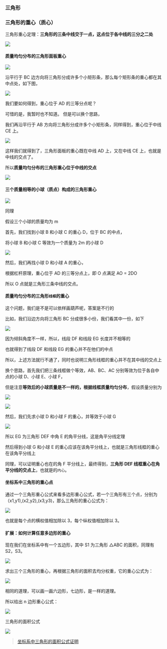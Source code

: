 ### 三角形

### 三角形的重心（质心）

三角形重心定理：**三角形的三条中线交于一点，这点位于各中线的三分之二处**

![](https://gcy-1306312261.cos.ap-chengdu.myqcloud.com/blog/20230531153501.png)

#### 质量均匀分布的三角形面板重心

![](https://gcy-1306312261.cos.ap-chengdu.myqcloud.com/blog/20230531151656.png)

沿平行于 BC 边方向将三角形分成许多个小矩形条，那么每个矩形条的重心都在其中点处，如下图，

![](https://gcy-1306312261.cos.ap-chengdu.myqcloud.com/blog/20230531151752.png)

我们要如何得到，重心位于 AD 的三等分点呢？

可惜的是，我暂时也不知道。 但是可以换个思路，

我们再沿平行于 AB 方向将三角形分成许多个小矩形条，同样得到，重心位于中线 CE 上。

![](https://gcy-1306312261.cos.ap-chengdu.myqcloud.com/blog/20230531151847.png)

这样我们就得到了，三角形面板的重心既在中线 AD 上，又在中线 CE 上，也就是中线的交点了。

所以**质量均匀分布的三角形重心位于中线的交点**

![](https://gcy-1306312261.cos.ap-chengdu.myqcloud.com/blog/20230531151010.png)

#### 三个质量相等的小球（质点）构成的三角形重心

![](https://gcy-1306312261.cos.ap-chengdu.myqcloud.com/blog/20230531152116.png)

同理

假设三个小球的质量均为 m

首先，我们找到小球 B 和小球 C 的重心 D，位于 BC 的中点，

将小球 B 和小球 C 等效为一个质量为 2m 的小球 D

![](https://gcy-1306312261.cos.ap-chengdu.myqcloud.com/blog/20230531152149.png)

然后，我们再找小球 D 和小球 A 的重心，

根据杠杆原理，重心位于 AD 的三等分点上，即 O 点满足 AO = 2DO

所以 O 点就是三角形三条中线的交点。

#### 质量均匀分布的三角形`线框`的重心

这个问题，我们是不是可以依样画葫芦呢，答案是不行的

比如，我们沿边方向将三角形 BC 分成很多小份，我们看其中一份，如下

![](https://gcy-1306312261.cos.ap-chengdu.myqcloud.com/blog/20230531154736.png)

因为倾斜角度不一样，所以，线段 DF 和线段 EG 长度并不相等的

也就得到了线段 DF 和线段 EG 的重心并不在他们的中点

所以，上述方法就行不通了，同时也说明三角形线框的重心并不在其中线的交点上

换个思路，首先我们把三条线框做个等效，AB、BC、AC 分别等效为位于各自中点的小球 D、小球 E、小球 F，

但是注意**等效后的小球质量是不一样的，根据线框质量均匀分布**，假设质量分别为

![](https://gcy-1306312261.cos.ap-chengdu.myqcloud.com/blog/20230531155227.png)

![](https://gcy-1306312261.cos.ap-chengdu.myqcloud.com/blog/20230531154606.png)

然后，我们先求小球 D 和小球 F 的重心，并等效于小球 G

![](https://gcy-1306312261.cos.ap-chengdu.myqcloud.com/blog/20230531155300.png)

所以 EG 为三角形 DEF 中角 E 的角平分线，这是角平分线定理

然后得到小球 G 和小球 E 的重心应该在该角平分线上，也就是三角形线框的重心在该角平分线上

同理，可以证明重心也在的角 F 平分线上，最终得到，**三角形 DEF 线框重心在角平分线的交点上**，也就是的`内心`。

#### 坐标系中三角形的重心点

通过一个三角形重心公式来看多边形重心公式，若一个三角形有三个点，分别为（x1,y1),(x2,y2),(x3,y3)，那么三角形的重心公式为：

![](https://gcy-1306312261.cos.ap-chengdu.myqcloud.com/blog/20230531164512.png)

也就是每个点的横权值相加除以 3，每个纵权值相加除以 3。

#### 扩展：如何计算任意多边形的重心

现在我们在坐标系中有一个五边形，其中 S1 为三角形 △ABC 的面积，同理有 S2，S3。

![](https://gcy-1306312261.cos.ap-chengdu.myqcloud.com/blog/20230531163933.png)

求出三个三角形的重心，再根据三角形的面积去均分权重，它的重心公式为：

![](https://gcy-1306312261.cos.ap-chengdu.myqcloud.com/blog/20230531164553.png)

相同的道理，可以画一画六边形，七边形，是一样的道理。

所以给出 n 边形重心公式：

![](https://gcy-1306312261.cos.ap-chengdu.myqcloud.com/blog/20230531164749.png)

三角形的面积公式

![](2023-05-31-17-00-00.png)

> [坐标系中三角形的面积公式证明](https://wangjiezhe.com/posts/2021-03-20-Square-of-triangle/)
